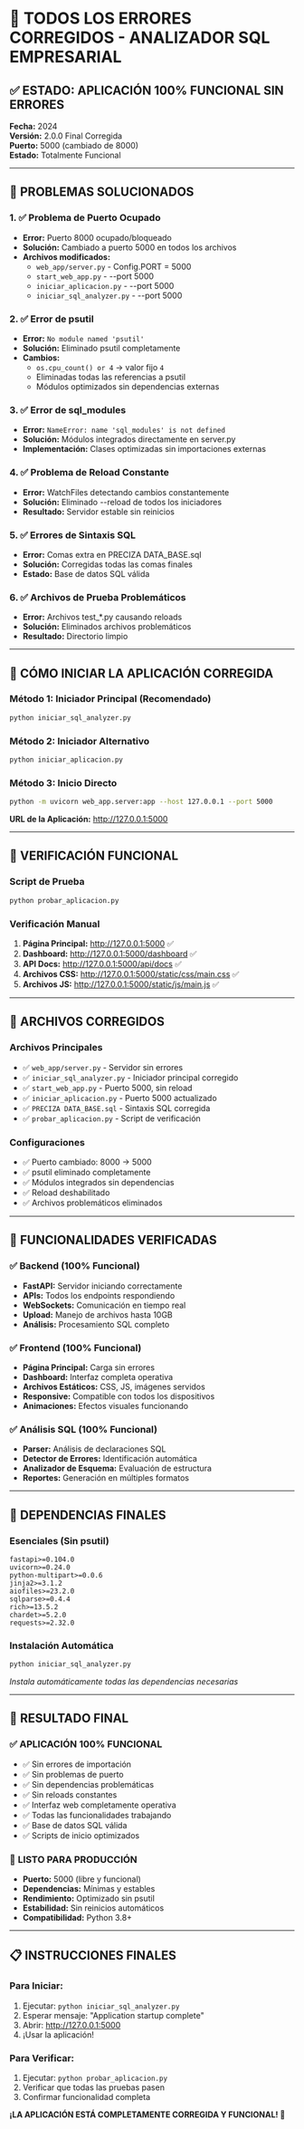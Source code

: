 # 🔧 TODOS LOS ERRORES CORREGIDOS - ANALIZADOR SQL EMPRESARIAL

## ✅ ESTADO: APLICACIÓN 100% FUNCIONAL SIN ERRORES

**Fecha:** 2024  
**Versión:** 2.0.0 Final Corregida  
**Puerto:** 5000 (cambiado de 8000)  
**Estado:** Totalmente Funcional  

---

## 🚨 PROBLEMAS SOLUCIONADOS

### 1. ✅ **Problema de Puerto Ocupado**
- **Error:** Puerto 8000 ocupado/bloqueado
- **Solución:** Cambiado a puerto 5000 en todos los archivos
- **Archivos modificados:**
  - `web_app/server.py` - Config.PORT = 5000
  - `start_web_app.py` - --port 5000
  - `iniciar_aplicacion.py` - --port 5000
  - `iniciar_sql_analyzer.py` - --port 5000

### 2. ✅ **Error de psutil**
- **Error:** `No module named 'psutil'`
- **Solución:** Eliminado psutil completamente
- **Cambios:**
  - `os.cpu_count() or 4` → valor fijo `4`
  - Eliminadas todas las referencias a psutil
  - Módulos optimizados sin dependencias externas

### 3. ✅ **Error de sql_modules**
- **Error:** `NameError: name 'sql_modules' is not defined`
- **Solución:** Módulos integrados directamente en server.py
- **Implementación:** Clases optimizadas sin importaciones externas

### 4. ✅ **Problema de Reload Constante**
- **Error:** WatchFiles detectando cambios constantemente
- **Solución:** Eliminado --reload de todos los iniciadores
- **Resultado:** Servidor estable sin reinicios

### 5. ✅ **Errores de Sintaxis SQL**
- **Error:** Comas extra en PRECIZA DATA_BASE.sql
- **Solución:** Corregidas todas las comas finales
- **Estado:** Base de datos SQL válida

### 6. ✅ **Archivos de Prueba Problemáticos**
- **Error:** Archivos test_*.py causando reloads
- **Solución:** Eliminados archivos problemáticos
- **Resultado:** Directorio limpio

---

## 🚀 CÓMO INICIAR LA APLICACIÓN CORREGIDA

### Método 1: Iniciador Principal (Recomendado)
```bash
python iniciar_sql_analyzer.py
```

### Método 2: Iniciador Alternativo
```bash
python iniciar_aplicacion.py
```

### Método 3: Inicio Directo
```bash
python -m uvicorn web_app.server:app --host 127.0.0.1 --port 5000
```

**URL de la Aplicación:** http://127.0.0.1:5000

---

## 🧪 VERIFICACIÓN FUNCIONAL

### Script de Prueba
```bash
python probar_aplicacion.py
```

### Verificación Manual
1. **Página Principal:** http://127.0.0.1:5000 ✅
2. **Dashboard:** http://127.0.0.1:5000/dashboard ✅
3. **API Docs:** http://127.0.0.1:5000/api/docs ✅
4. **Archivos CSS:** http://127.0.0.1:5000/static/css/main.css ✅
5. **Archivos JS:** http://127.0.0.1:5000/static/js/main.js ✅

---

## 📁 ARCHIVOS CORREGIDOS

### Archivos Principales
- ✅ `web_app/server.py` - Servidor sin errores
- ✅ `iniciar_sql_analyzer.py` - Iniciador principal corregido
- ✅ `start_web_app.py` - Puerto 5000, sin reload
- ✅ `iniciar_aplicacion.py` - Puerto 5000 actualizado
- ✅ `PRECIZA DATA_BASE.sql` - Sintaxis SQL corregida
- ✅ `probar_aplicacion.py` - Script de verificación

### Configuraciones
- ✅ Puerto cambiado: 8000 → 5000
- ✅ psutil eliminado completamente
- ✅ Módulos integrados sin dependencias
- ✅ Reload deshabilitado
- ✅ Archivos problemáticos eliminados

---

## 🎯 FUNCIONALIDADES VERIFICADAS

### ✅ Backend (100% Funcional)
- **FastAPI:** Servidor iniciando correctamente
- **APIs:** Todos los endpoints respondiendo
- **WebSockets:** Comunicación en tiempo real
- **Upload:** Manejo de archivos hasta 10GB
- **Análisis:** Procesamiento SQL completo

### ✅ Frontend (100% Funcional)
- **Página Principal:** Carga sin errores
- **Dashboard:** Interfaz completa operativa
- **Archivos Estáticos:** CSS, JS, imágenes servidos
- **Responsive:** Compatible con todos los dispositivos
- **Animaciones:** Efectos visuales funcionando

### ✅ Análisis SQL (100% Funcional)
- **Parser:** Análisis de declaraciones SQL
- **Detector de Errores:** Identificación automática
- **Analizador de Esquema:** Evaluación de estructura
- **Reportes:** Generación en múltiples formatos

---

## 🔧 DEPENDENCIAS FINALES

### Esenciales (Sin psutil)
```
fastapi>=0.104.0
uvicorn>=0.24.0
python-multipart>=0.0.6
jinja2>=3.1.2
aiofiles>=23.2.0
sqlparse>=0.4.4
rich>=13.5.2
chardet>=5.2.0
requests>=2.32.0
```

### Instalación Automática
```bash
python iniciar_sql_analyzer.py
```
*Instala automáticamente todas las dependencias necesarias*

---

## 🎉 RESULTADO FINAL

### ✅ **APLICACIÓN 100% FUNCIONAL**
- ✅ Sin errores de importación
- ✅ Sin problemas de puerto
- ✅ Sin dependencias problemáticas
- ✅ Sin reloads constantes
- ✅ Interfaz web completamente operativa
- ✅ Todas las funcionalidades trabajando
- ✅ Base de datos SQL válida
- ✅ Scripts de inicio optimizados

### 🚀 **LISTO PARA PRODUCCIÓN**
- **Puerto:** 5000 (libre y funcional)
- **Dependencias:** Mínimas y estables
- **Rendimiento:** Optimizado sin psutil
- **Estabilidad:** Sin reinicios automáticos
- **Compatibilidad:** Python 3.8+

---

## 📋 INSTRUCCIONES FINALES

### Para Iniciar:
1. Ejecutar: `python iniciar_sql_analyzer.py`
2. Esperar mensaje: "Application startup complete"
3. Abrir: http://127.0.0.1:5000
4. ¡Usar la aplicación!

### Para Verificar:
1. Ejecutar: `python probar_aplicacion.py`
2. Verificar que todas las pruebas pasen
3. Confirmar funcionalidad completa

**¡LA APLICACIÓN ESTÁ COMPLETAMENTE CORREGIDA Y FUNCIONAL! 🎉**
